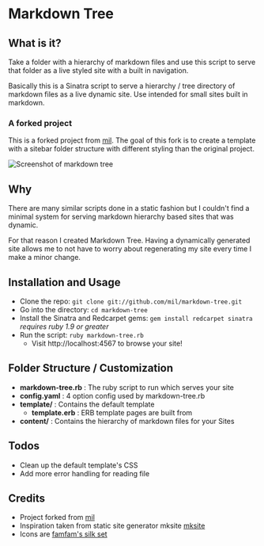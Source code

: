Markdown Tree
=============

What is it?
-----------

Take a folder with a hierarchy of markdown files and use this script to serve that folder as a live styled site with a built in navigation.

Basically this is a Sinatra script to serve a hierarchy / tree directory of markdown files as a live dynamic site. Use intended for small sites built in markdown.

### A forked project

This is a forked project from [mil](https://github.com/mil/markdown-tree). The goal of this fork is to create a template with a sitebar folder structure with different styling than the original project.

![Screenshot of markdown tree](markdown-tree/master/preview.png)

Why
---

There are many similar scripts done in a static fashion but I couldn't find a minimal system for serving markdown hierarchy based sites that was dynamic.

For that reason I created Markdown Tree. Having a dynamically generated site allows me to not have to worry about regenerating my site every time I make a minor change.

Installation and Usage
-----

- Clone the repo: ```git clone git://github.com/mil/markdown-tree.git```
- Go into the directory: ```cd markdown-tree```
- Install the Sinatra and Redcarpet gems: ```gem install redcarpet sinatra``` *requires ruby 1.9 or greater*
- Run the script: ```ruby markdown-tree.rb```
	* Visit http://localhost:4567 to browse your site!

Folder Structure / Customization
--------------------------------

- **markdown-tree.rb** : The ruby script to run which serves your site
- **config.yaml** : 4 option config used by markdown-tree.rb
- **template/** : Contains the default template
	* **template.erb** : ERB template pages are built from
- **content/** : Contains the hierarchy of markdown files for your Sites


Todos
--------------------------------

- Clean up the default template's CSS 
- Add more error handling for reading file

Credits
-------

- Project forked from [mil](https://github.com/mil/markdown-tree)
- Inspiration taken from static site generator mksite [mksite](http://zziplib.sourceforge.net/mksite/)
- Icons are [famfam's silk set](http://www.famfamfam.com/lab/icons/silk/)
